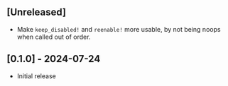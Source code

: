 ## [Unreleased]

- Make `keep_disabled!` and `reenable!` more usable, by not being noops when called out of order.

## [0.1.0] - 2024-07-24

- Initial release
